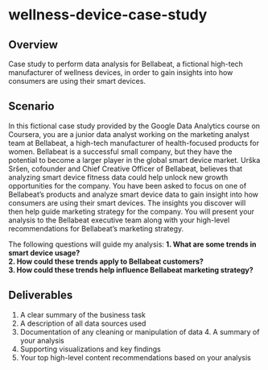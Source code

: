 # wellness-device-case-study
## Overview
Case study to perform data analysis for Bellabeat, a fictional high-tech manufacturer of wellness devices, in order to gain insights into how consumers are using their smart devices.

## Scenario
In this fictional case study provided by the Google Data Analytics course on Coursera, you are a junior data analyst working on the marketing analyst team at Bellabeat, a high-tech manufacturer of health-focused products for women. Bellabeat is a successful small company, but they have the potential to become a larger player in the global smart device market. Urška Sršen, cofounder and Chief Creative Officer of Bellabeat, believes that analyzing smart device fitness data could help unlock new growth opportunities for the company. You have been asked to focus on one of Bellabeat’s products and analyze smart device data to gain insight into how consumers are using their smart devices. The insights you discover will then help guide marketing strategy for the company. You will present your analysis to the Bellabeat executive team along with your high-level recommendations for Bellabeat’s marketing strategy.

The following questions will guide my analysis:
**1. What are some trends in smart device usage?  
2. How could these trends apply to Bellabeat customers?  
3. How could these trends help influence Bellabeat marketing strategy?**

## Deliverables
1. A clear summary of the business task
2. A description of all data sources used
3. Documentation of any cleaning or manipulation of data 4. A summary of your analysis
5. Supporting visualizations and key findings
6. Your top high-level content recommendations based on your analysis
